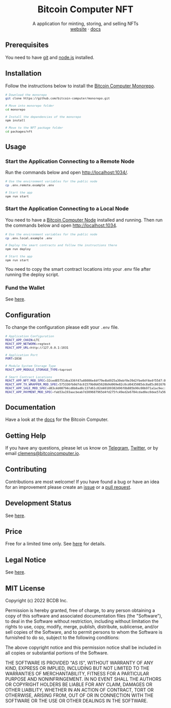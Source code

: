 <div align="center">
  <h1>Bitcoin Computer NFT</h1>
  <p>
    A application for minting, storing, and selling NFTs
    <br />
    <a href="http://bitcoincomputer.io/">website</a> &#183; <a href="http://docs.bitcoincomputer.io/">docs</a>
  </p>
</div>

## Prerequisites

You need to have [git](https://www.git-scm.com/) and [node.js](https://nodejs.org/en/) installed.

## Installation

Follow the instructions below to install the [Bitcoin Computer Monorepo](https://github.com/bitcoin-computer/monorepo).

<font size=1>

```sh
# Download the monorepo
git clone https://github.com/bitcoin-computer/monorepo.git

# Move into monorepo folder
cd monorepo

# Install the dependencies of the monorepo
npm install

# Move to the NFT package folder
cd packages/nft
```

</font>

## Usage

### Start the Application Connecting to a Remote Node

Run the commands below and open [http://localhost:1034/](http://localhost:1034/).

<font size=1>

```bash
# Use the environment variables for the public node
cp .env.remote.example .env

# Start the app
npm run start
```

</font>

### Start the Application Connecting to a Local Node

You need to have a [Bitcoin Computer Node](https://github.com/bitcoin-computer/monorepo/tree/main/packages/node#readme) installed and running. Then run the commands below and open [http://localhost:1034](http://localhost:1034).


<font size=1>

```bash
# Use the environment variables for the public node
cp .env.local.example .env

# Deploy the smart contracts and follow the instructions there
npm run deploy

# Start the app
npm run start
```

</font>

You need to copy the smart contract locations into your .env file after running the deploy script.

### Fund the Wallet

See [here](https://github.com/bitcoin-computer/monorepo/tree/main/packages/node#fund-the-wallet).

## Configuration

To change the configuration please edit your `.env` file.

<font size=1>

```bash
# Application Configuration
REACT_APP_CHAIN=LTC
REACT_APP_NETWORK=regtest
REACT_APP_URL=http://127.0.0.1:1031

# Application Port
PORT=1034

# Module System Storage Type
REACT_APP_MODULE_STORAGE_TYPE=taproot

# Smart Contract Locations
REACT_APP_NFT_MOD_SPEC=32ced85751dba336f47a46086e4df79e4b4925a30ebf0e39d2fbe0df4e4f5547:0
REACT_APP_TX_WRAPPER_MOD_SPEC=575336fb0d7dc61579b0b65628b9d069e82c0cd0435085dc8a85c86167673add:0
REACT_APP_SALE_MOD_SPEC=d83c4d08794cd8b8ad8c137d61c82d40189382496f8b885b90c00b971a1ac9ec:0
REACT_APP_PAYMENT_MOD_SPEC=fab53a193aacbeab7d309687965d4fd275fc49ed2e6784cdad0ec0dee57a5661:0
```

</font>

## Documentation

Have a look at the [docs](https://docs.bitcoincomputer.io/) for the Bitcoin Computer.

## Getting Help

If you have any questions, please let us know on <a href="https://t.me/thebitcoincomputer" target="_blank">Telegram</a>, <a href="https://twitter.com/TheBitcoinToken" target="_blank">Twitter</a>, or by email clemens@bitcoincomputer.io.

## Contributing

Contributions are most welcome! If you have found a bug or have an idea for an improvement please create an [issue](https://github.com/bitcoin-computer/monorepo/issues) or a [pull request](https://github.com/bitcoin-computer/monorepo/pulls).

## Development Status

See [here](https://github.com/bitcoin-computer/monorepo/tree/main/packages/lib#development-status).

## Price

Free for a limited time only. See [here](https://github.com/bitcoin-computer/monorepo/tree/main/packages/lib#price) for details.

## Legal Notice

See [here](https://github.com/bitcoin-computer/monorepo/tree/main/packages/lib#legal-notice).

## MIT License

Copyright (c) 2022 BCDB Inc.

Permission is hereby granted, free of charge, to any person obtaining a copy of this software and associated documentation files (the "Software"), to deal in the Software without restriction, including without limitation the rights to use, copy, modify, merge, publish, distribute, sublicense, and/or sell copies of the Software, and to permit persons to whom the Software is furnished to do so, subject to the following conditions:

The above copyright notice and this permission notice shall be included in all copies or substantial portions of the Software.

THE SOFTWARE IS PROVIDED "AS IS", WITHOUT WARRANTY OF ANY KIND, EXPRESS OR IMPLIED, INCLUDING BUT NOT LIMITED TO THE WARRANTIES OF MERCHANTABILITY, FITNESS FOR A PARTICULAR PURPOSE AND NONINFRINGEMENT. IN NO EVENT SHALL THE AUTHORS OR COPYRIGHT HOLDERS BE LIABLE FOR ANY CLAIM, DAMAGES OR OTHER LIABILITY, WHETHER IN AN ACTION OF CONTRACT, TORT OR OTHERWISE, ARISING FROM, OUT OF OR IN CONNECTION WITH THE SOFTWARE OR THE USE OR OTHER DEALINGS IN THE SOFTWARE.

[node]: https://github.com/bitcoin-computer/monorepo/tree/main/packages/node

